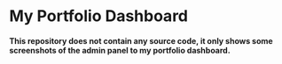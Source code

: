 # My Portfolio Dashboard 

#### This repository does not contain any source code, it only shows some screenshots of the admin panel to my portfolio dashboard.
